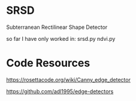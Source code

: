 # SRSD
Subterranean Rectilinear Shape Detector

so far I have only worked in:
srsd.py
ndvi.py


# Code Resources
https://rosettacode.org/wiki/Canny_edge_detector

https://github.com/adl1995/edge-detectors
